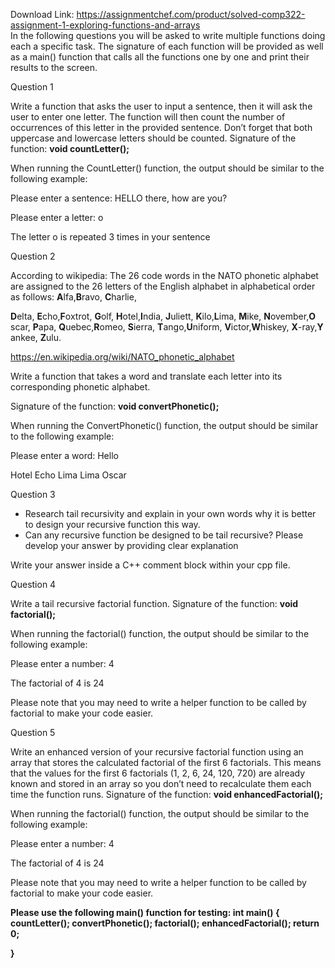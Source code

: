 Download Link: https://assignmentchef.com/product/solved-comp322-assignment-1-exploring-functions-and-arrays
<br>
In the following questions you will be asked to write multiple functions doing each a specific task. The signature of each function will be provided as well as a main() function that calls all the functions one by one and print their results to the screen.

Question 1

Write a function that asks the user to input a sentence, then it will ask the user to enter one letter. The function will then count the number of occurrences of this letter in the provided sentence. Don’t forget that both uppercase and lowercase letters should be counted. Signature of the function: <strong>void countLetter(); </strong>

When running the CountLetter() function, the output should be similar to the following example:

Please enter a sentence: HELLO there, how are you?

Please enter a letter: o

The letter o is repeated 3 times in your sentence

Question 2

According to wikipedia: The 26 code words in the NATO phonetic alphabet are assigned to the 26 letters of the English alphabet in alphabetical order as follows: ​<strong>A​</strong>lfa, ​<strong>B​</strong>ravo, ​<strong>C​</strong>harlie,

<strong>D​</strong>elta, ​<strong>E​</strong>cho, ​<strong>F​</strong>oxtrot, ​<strong>G​</strong>olf, ​<strong>H​</strong>otel, ​<strong>I​</strong>ndia, ​<strong>J​</strong>uliett, ​<strong>K​</strong>ilo, ​<strong>L​</strong>ima, ​<strong>M​</strong>ike, ​<strong>N​</strong>ovember, ​<strong>O​</strong>scar, ​<strong>P​</strong>apa, <strong>Q​</strong>uebec, ​<strong>R​</strong>omeo, ​<strong>S​</strong>ierra, ​<strong>T​</strong>ango, ​<strong>U​</strong>niform, ​<strong>V​</strong>ictor, ​<strong>W​</strong>hiskey, ​<strong>X​</strong>-ray, ​<strong>Y​</strong>ankee, ​<strong>Z​</strong>ulu.

<u><a href="https://en.wikipedia.org/wiki/NATO_phonetic_alphabet">https://en.wikipedia.org/wiki/NATO_phonetic_alphabet</a></u>

Write a function that takes a word and translate each letter into its corresponding phonetic alphabet.

Signature of the function: <strong>void convertPhonetic(); </strong>

When running the ConvertPhonetic() function, the output should be similar to the following example:

Please enter a word: Hello

Hotel Echo Lima Lima Oscar

Question 3

<ul>

 <li>Research tail recursivity and explain in your own words why it is better to design your recursive function this way.</li>

 <li>Can any recursive function be designed to be tail recursive? Please develop your answer by providing clear explanation</li>

</ul>

Write your answer inside a C++ comment block within your cpp file.

Question 4

Write a tail recursive factorial function. Signature of the function: <strong>void factorial(); </strong>

When running the factorial() function, the output should be similar to the following example:

Please enter a number: 4

The factorial of 4 is 24

Please note that you may need to write a helper function to be called by factorial to make your code easier.

Question 5

Write an enhanced version of your recursive factorial function using an array that stores the calculated factorial of the first 6 factorials. This means that the values for the first 6 factorials (1, 2, 6, 24, 120, 720) are already known and stored in an array so you don’t need to recalculate them each time the function runs. Signature of the function: <strong>void enhancedFactorial(); </strong>

When running the factorial() function, the output should be similar to the following example:

Please enter a number: 4

The factorial of 4 is 24

Please note that you may need to write a helper function to be called by factorial to make your code easier.




<strong>Please use the following main() function for testing: int main() { countLetter(); convertPhonetic(); factorial(); enhancedFactorial(); return 0; </strong>

<strong>} </strong>

<strong> </strong>

<strong> </strong>